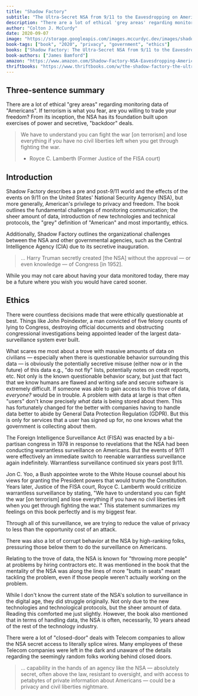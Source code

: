```yaml
---
title: "Shadow Factory"
subtitle: "The Ultra-Secret NSA from 9/11 to the Eavesdropping on America"
description: "There are a lot of ethical 'grey areas' regarding monitoring data of 'Americans'. If terrorism is what you fear, are you willing to trade your freedom?  From it's inception, the NSA has it's foundation built upon exercises of power and secretive, 'backdoor' deals."
author: "Colton J. McCurdy"
date: 2020-09-07
image: "https://storage.googleapis.com/images.mccurdyc.dev/images/shadow-factory/cover.jpg"
book-tags: ["book", "2020", "privacy", "government", "ethics"]
books: ["Shadow Factory: The Ultra-Secret NSA from 9/11 to the Eavesdropping on America"]
book-authors: ["James Bamford"]
amazon: "https://www.amazon.com/Shadow-Factory-NSA-Eavesdropping-America/dp/0307279391"
thriftbooks: "https://www.thriftbooks.com/w/the-shadow-factory-the-ultra-secret-nsa-from-911-to-the-eavesdropping-on-america_james-bamford/259509/#edition=5370963&idiq=5607993"
---
```


## Three-sentence summary
There are a lot of ethical "grey areas" regarding monitoring data of "Americans". If terrorism is what you fear, are you willing to trade your freedom?  From its inception, the NSA has its foundation built upon exercises of power and secretive, "backdoor" deals.

> We have to understand you can fight the war [on terrorism] and lose everything if you have no civil liberties left when you get through fighting the war.
> - Royce C. Lamberth (Former Justice of the FISA court)

## Introduction
Shadow Factory describes a pre and post-9/11 world and the effects of the events on 9/11 on the United States' National Security Agency (NSA), but more generally, American's privilege to privacy and freedom. The book outlines the fundamental challenges of monitoring communication; the sheer amount of data, introduction of new technologies and technical protocols, the "grey" definition of "American" and most importantly, ethics.

Additionally, Shadow Factory outlines the organizational challenges between the NSA and other governmental agencies, such as the Central Intelligence Agency (CIA) due to its secretive inauguration.

> ... Harry Truman secretly created [the NSA] without the approval — or even knowledge — of Congress [in 1952].

While you may not care about having your data monitored today, there may be a future where you wish you would have cared sooner.

## Ethics
There were countless decisions made that were ethically questionable at best. Things like John Poindexter, a man convicted of five felony counts of lying to Congress, destroying official documents and obstructing congressional investigations being appointed leader of the largest data-surveillance system ever built.

What scares me most about a trove with massive amounts of data on civilians — especially when there is questionable behavior surrounding this data — is obviously the potentially secretive misuse (either now or in the future) of this data e.g., "do not fly" lists, potentially notes on credit reports, etc. Not only is the known questionable behavior scary, but just that fact that we know humans are flawed and writing safe and secure software is extremely difficult. If someone was able to gain access to this trove of data, *everyone?* would be in trouble. A problem with data at large is that often "users" don't know precisely *what* data is being stored about them. This has fortunately changed for the better with companies having to handle data better to abide by General Data Protection Regulation (GDPR). But this is only for services that a user has signed up for, no one knows what the government is collecting about them.

The Foreign Intelligence Surveillance Act (FISA) was enacted by a bi-partisan congress in 1978 in response to revelations that the NSA had been conducting warrantless surveillance on Americans. But the events of 9/11 were effectively an immediate switch to reenable warrantless surveillance again indefinitely. Warrantless surveillance continued six years post 9/11.

Jon C. Yoo, a Bush appointee wrote to the White House counsel about his views for granting the President powers that would trump the Constitution. Years later, Justice of the FISA court, Royce C. Lamberth would criticize warrantless surveillance by stating, "We have to understand you can fight the war [on terrorism] and lose everything if you have no civil liberties left when you get through fighting the war." This statement summarizes my feelings on this book perfectly and is my biggest fear.

Through all of this surveillance, we are trying to reduce the value of privacy to less than the opportunity cost of an attack.

There was also a lot of corrupt behavior at the NSA by high-ranking folks, pressuring those below them to do the surveillance on Americans.

Relating to the trove of data, the NSA is known for "throwing more people" at problems by hiring contractors etc. It was mentioned in the book that the mentality of the NSA was along the lines of more "butts in seats" meant tackling the problem, even if those people weren't actually working on the problem.

While I don't know the current state of the NSA's solution to surveillance in the digital age, they did struggle originally. Not only due to the new technologies and technological protocols, but the sheer amount of data. Reading this comforted me just slightly. However, the book also mentioned that in terms of handling data, the NSA is often, necessarily, 10 years ahead of the rest of the technology industry.

There were a lot of "closed-door" deals with Telecom companies to allow the NSA secret access to literally splice wires. Many employees of these Telecom companies were left in the dark and unaware of the details regarding the seemingly random folks working behind closed doors.

> ... capability in the hands of an agency like the NSA — absolutely secret, often above the law, resistant to oversight, and with access to petabytes of private information about Americans — could be a privacy and civil liberties nightmare.
